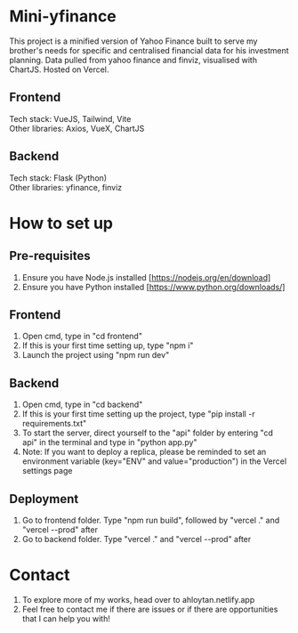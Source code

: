 # Mini-yfinance
This project is a minified version of Yahoo Finance built to serve my brother's needs for specific and centralised financial data for his investment planning. Data pulled from yahoo finance and finviz, visualised with ChartJS. Hosted on Vercel.

## Frontend
Tech stack: VueJS, Tailwind, Vite <br>
Other libraries: Axios, VueX, ChartJS

## Backend
Tech stack: Flask (Python) <br>
Other libraries: yfinance, finviz

# How to set up
## Pre-requisites
1. Ensure you have Node.js installed [https://nodejs.org/en/download]
2. Ensure you have Python installed [https://www.python.org/downloads/]

## Frontend
1. Open cmd, type in "cd frontend"
2. If this is your first time setting up, type "npm i"
3. Launch the project using "npm run dev"

## Backend
1. Open cmd, type in "cd backend"
2. If this is your first time setting up the project, type "pip install -r requirements.txt"
3. To start the server, direct yourself to the "api" folder by entering "cd api" in the terminal and type in "python app.py"
4. Note: If you want to deploy a replica, please be reminded to set an environment variable (key="ENV" and value="production") in the Vercel settings page

## Deployment
1. Go to frontend folder. Type "npm run build", followed by "vercel ." and "vercel --prod" after
2. Go to backend folder. Type "vercel ." and "vercel --prod" after

# Contact
1. To explore more of my works, head over to ahloytan.netlify.app
2. Feel free to contact me if there are issues or if there are opportunities that I can help you with!
